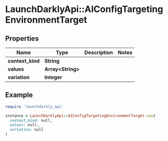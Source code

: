 # LaunchDarklyApi::AIConfigTargetingEnvironmentTarget

## Properties

| Name | Type | Description | Notes |
| ---- | ---- | ----------- | ----- |
| **context_kind** | **String** |  |  |
| **values** | **Array&lt;String&gt;** |  |  |
| **variation** | **Integer** |  |  |

## Example

```ruby
require 'launchdarkly_api'

instance = LaunchDarklyApi::AIConfigTargetingEnvironmentTarget.new(
  context_kind: null,
  values: null,
  variation: null
)
```

